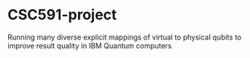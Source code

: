 # CSC591-project

Running many diverse explicit mappings of virtual to physical qubits to improve result quality in IBM Quantum computers
